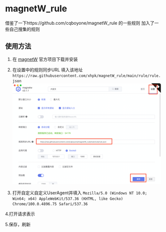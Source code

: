 # magnetW_rule
借鉴了一下https://github.com/cqboyone/magnetW_rule 的一些规则
加入了一些自己搜集的规则


## 使用方法
1. 在 [magnetW](https://github.com/xiandanin/magnetW) 官方项目下载并安装
2. 在设置中的规则同步URL 填入该地址
`https://raw.githubusercontent.com/xhpk/magnetW_rule/main/rule/rule.json`
![img.png](pic/img.png)

3. 打开自定义自定义UserAgent并填入
`Mozilla/5.0 (Windows NT 10.0; Win64; x64) AppleWebKit/537.36 (KHTML, like Gecko) Chrome/100.0.4896.75 Safari/537.36`

4.打开请求表示

5.保存，刷新

